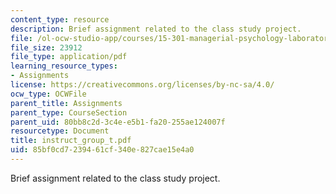 ```yaml
---
content_type: resource
description: Brief assignment related to the class study project.
file: /ol-ocw-studio-app/courses/15-301-managerial-psychology-laboratory-fall-2004/85bf0cd7239461cf340e827cae15e4a0_instruct_group_t.pdf
file_size: 23912
file_type: application/pdf
learning_resource_types:
- Assignments
license: https://creativecommons.org/licenses/by-nc-sa/4.0/
ocw_type: OCWFile
parent_title: Assignments
parent_type: CourseSection
parent_uid: 80bb8c2d-3c4e-e5b1-fa20-255ae124007f
resourcetype: Document
title: instruct_group_t.pdf
uid: 85bf0cd7-2394-61cf-340e-827cae15e4a0
---
```

Brief assignment related to the class study project.